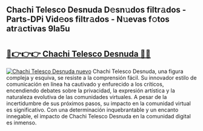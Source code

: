 ## Chachi Telesco Desnuda D𝚎sn𝚞dos filtr𝚊dos - Parts-DPi Vid𝚎os filtr𝚊dos - N𝚞evas f𝚘tos atr𝚊ctivas 9la5u

# <h2><a href="http://mb2y6qo.tromn.icu/?c=Chachi+Telesco+Desnuda">🔗👉👉👉 Chachi Telesco Desnuda 🔗🔗</a></h2>

[![Chachi Telesco Desnuda nuevo](https://i.imgur.com/pEAQMta.gif)](http://mb2y6qo.tromn.icu/?c=Chachi+Telesco+Desnuda)
Chachi Telesco Desnuda, una figura compleja y esquiva, se resiste a la comprensión fácil. Su innovador estilo de comunicación en línea ha cautivado y enfurecido a los críticos, encendiendo debates sobre la privacidad, la expresión artística y la naturaleza evolutiva de las comunidades virtuales. A pesar de la incertidumbre de sus próximos pasos, su impacto en la comunidad virtual es significativo. Con una determinación inquebrantable y un encanto innegable, el impacto de Chachi Telesco Desnuda en la comunidad digital es inmenso.
